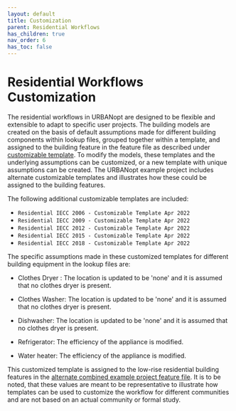 ```yaml
---
layout: default
title: Customization
parent: Residential Workflows
has_children: true
nav_order: 6
has_toc: false
---
```


# Residential Workflows Customization


The residential workflows in URBANopt are designed to be flexible and extensible to adapt to specific user
projects. The building models are created on the basis of default assumptions
made for different building components within lookup files, grouped together within a template, and assigned to the
building feature in the feature file as described under [customizable template](https://docs.urbanopt.net/workflows/residential_workflows/residential_workflows.html#customizable-template). To modify the models, these templates and the underlying assumptions
can be customized, or a new template with unique assumptions can be created. The URBANopt example
project includes alternate customizable templates and illustrates how these could be assigned to the
building features.

The following additional customizable templates are included:

- `Residential IECC 2006 - Customizable Template Apr 2022`
- `Residential IECC 2009 - Customizable Template Apr 2022`
- `Residential IECC 2012 - Customizable Template Apr 2022`
- `Residential IECC 2015 - Customizable Template Apr 2022`
- `Residential IECC 2018 - Customizable Template Apr 2022`

The specific assumptions made in these customized templates for different building equipment in the
lookup files are:

- Clothes Dryer : The location is updated to be 'none' and it is assumed that no clothes dryer is
  present.

- Clothes Washer: The location is updated to be 'none' and it is assumed that no clothes dryer is
  present.

- Dishwasher: The location is updated to be 'none' and it is assumed that no clothes dryer is
  present.

- Refrigerator: The efficiency of the appliance is modified.

- Water heater: The efficiency of the appliance is modified.

This customized template is assigned to the low-rise residential building features in the [alternate
combined example project feature file](https://github.com/urbanopt/urbanopt-cli/blob/e7d29764eb9ae837078f92a488adb783a3e52616/example_files/example_project_combined.json). It is to be noted, that these values are meant to be representative
to illustrate how templates can be used to customize
the workflow for different communities and are not based on an actual community or formal study.